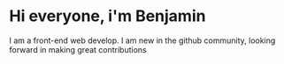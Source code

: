 # Hi everyone, i'm Benjamin
I am a front-end web develop. I am new in the github community, looking forward in making great contributions
